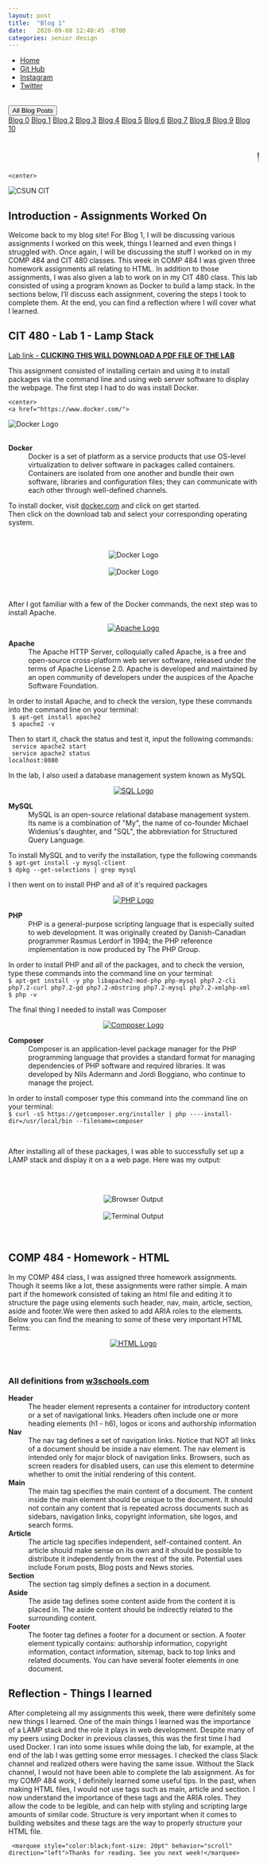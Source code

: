 ```yaml
---
layout: post
title:  "Blog 1"
date:   2020-09-08 12:40:45 -0700
categories: senior design
---
```


<html>



<style>
{% include custom.css %}
</style>

  <title>Blog 1</title>
<body>
<ul class="navbar">
 
  <li class="navbar"><a class="home" href="http://dec98524.github.io/">Home</a></li>
  <li class="navbar"><a href="https://github.com/dec98524/dec98524.github.io">Git Hub</a></li>
  <li class="navbar"><a href="https://www.instagram.com/im.davidcastaneda/">Instagram</a></li>
  <li class="navbar"><a href="https://twitter.com/refilldranks">Twitter</a></li>

</ul>
<br>
<div class="dropdown">
  <button class="dropbtn">All Blog Posts</button>
  <div class="dropdown-content">
    <a href="https://dec98524.github.io/senior/design/2020/08/27/blog-0.html">Blog 0</a>
    <a href="https://dec98524.github.io/senior/design/2020/09/08/blog1.html">Blog 1</a>
                <a href="https://dec98524.github.io/senior/design/2020/09/18/blog2.html">Blog 2</a>
            <a href="https://dec98524.github.io/senior/design/2020/09/25/blog3.html">Blog 3</a>
   <a href="https://dec98524.github.io/senior/design/2020/10/02/blog4.html">Blog 4</a>
          <a href="https://dec98524.github.io/senior/design/2020/10/09/blog5.html">Blog 5</a>
          <a href="https://dec98524.github.io/senior/design/2020/10/16/blog6.html">Blog 6</a>
         <a href="https://dec98524.github.io/senior/design/2020/10/23/blog7.html">Blog 7</a>
                        <a href="https://dec98524.github.io/senior/design/2020/10/30/blog8.html">Blog 8</a>
            <a href="https://dec98524.github.io/senior/design/2020/11/6/blog9.html">Blog 9</a>
      <a href="https://dec98524.github.io/senior/design/2020/11/13/blog10.html">Blog 10</a>



  </div>
</div><br>
<br>
<marquee style="color:black;font-size: 20pt" behavior="scroll" direction="left"><i>Welcome to my blog site!</i></marquee>

    <center>
<img src="https://www.csun.edu/ua/2017logos/Seal-CSUN-Horizontal-186.png" alt="CSUN CIT" align="middle">
</center>

<h2>Introduction - Assignments Worked On</h2>

<p>Welcome back to my blog site! For Blog 1, I will be discussing various assignments I worked on this week, things I learned and even things I struggled with. Once again, I will be discussing the stuff I worked on in my COMP 484 and CIT 480 classes. This week in COMP 484 I was given three homework assignments all relating to HTML. In addition to those assignments, I was also given a lab to work on in my CIT 480 class. This lab consisted of using a program known as Docker to build a lamp stack. In the sections below, I’ll discuss each assignment, covering the steps I took to complete them. At the end, you can find a reflection where I will cover what I learned.</p>

<h2>CIT 480 - Lab 1 - Lamp Stack</h2> 
<p><a href="https://canvas.csun.edu/courses/81618/files/10141705/download?wrap=1" style="text-decoration: underline">Lab link - <b>CLICKING THIS WILL DOWNLOAD A PDF FILE OF THE LAB</b></a><br> 
</p> 
      

<p>This assignment consisted of installing certain  and using it to install packages via the command line and using web server software to display the webpage. The first step I had to do was install Docker.</p>


    <center>
    <a href="https://www.docker.com/">
<img src="https://miro.medium.com/max/2404/1*JUOITpaBdlrMP9D__-K5Fw.png" alt="Docker Logo" align="middle">
</a>
</center>
<br> <br>

<dl>
  <dt><b>Docker</b></dt>
  <dd>Docker is a set of platform as a service products that use OS-level virtualization to deliver software in packages called containers. Containers are isolated from one another and bundle their own software, libraries and configuration files; they can communicate with each other through well-defined channels.</dd>
</dl>
<p>To install docker, visit <a href="https://www.docker.com/" style="text-decoration: underline">docker.com</a> and click on get started.<br>
    Then click on the download tab and select your corresponding operating system.</p>
 <br><br>
  <center>
<img src="https://i.imgur.com/wZxrVif.png" alt="Docker Logo" align="middle" width="auto" height="auto">
 <br><br>
<img src="https://i.imgur.com/g8fujvU.png" alt="Docker Logo" align="middle" width="auto" height="auto">
</center>
<br><br>
    
<p>After I got familiar with a few of the Docker commands, the next step was to install Apache.</p>
      <center>
      <a href="https://httpd.apache.org/">
      <img src="https://lh3.googleusercontent.com/FhcvMIodMAcv0JrG1jctJ2N8yNC9R8SR59FuVuK8im5EwSVfpqqOXsY1ml_uUfDxRBFTc20rJ9nU3ka5sOL-wv9HOXQgq6vpebxWr5BgUQXDtXAlfSPHq1ExfLaRE3sk3uL5XPso" alt="Apache Logo" align="middle">
    </a>      
</center>

  <dl>
  <dt><b>Apache</b></dt>
  <dd>The Apache HTTP Server, colloquially called Apache, is a free and open-source cross-platform web server software, released under the terms of Apache License 2.0. Apache is developed and maintained by an open community of developers under the auspices of the Apache Software Foundation.</dd>
</dl>

<p> In order to install Apache, and to check the version, type these commands into the command line on your terminal: 
     <br><code> $ apt-get install apache2 </code><br><code> $ apache2 -v</code><br></p>
<p>Then to start it, chack the status and test it, input the following commands:  <br><code> service apache2 start </code><br><code> service apache2 status</code><br><code>localhost:8080</code></p>     

<p>In the lab, I also used a database management system known as MySQL</p>
      <center>
     <a href="https://www.mysql.com/">
      <img src="https://d1.awsstatic.com/asset-repository/products/amazon-rds/1024px-MySQL.ff87215b43fd7292af172e2a5d9b844217262571.png" alt="SQL Logo" align="middle">
    </a>
</center>

  <dl>
  <dt><b>MySQL</b></dt>
  <dd>MySQL is an open-source relational database management system. Its name is a combination of "My", the name of co-founder Michael Widenius's daughter, and "SQL", the abbreviation for Structured Query Language.</dd>
</dl>
<p> To install MySQL and to verify the installation, type the following commands<br><code>$ apt-get install -y mysql-client</code><br><code>$ dpkg --get-selections | grep mysql</code><br></p>
     
<p>I then went on to install PHP and all of it's required packages</p>
      <center>
        <a href="https://www.php.net/">
      <img src="https://www.php.net/images/logos/new-php-logo.svg" alt="PHP Logo" align="middle">
    </a>
</center>

  <dl>
  <dt><b>PHP</b></dt>
  <dd>PHP is a general-purpose scripting language that is especially suited to web development. It was originally created by Danish-Canadian programmer Rasmus Lerdorf in 1994; the PHP reference implementation is now produced by The PHP Group.</dd>
</dl>
 <p> In order to install PHP and all of the packages, and to check the version, type these commands into the command line on your terminal: 
     <br><code>$ apt-get install -y php libapache2-mod-php php-mysql php7.2-cli php7.2-curl php7.2-gd php7.2-mbstring php7.2-mysql php7.2-xmlphp-xml</code><br><code>$ php -v</code><br></p>


<p>The final thing I needed to install was Composer</p>
      <center>
        <a href="https://getcomposer.org/">
      <img src="https://getcomposer.org/img/logo-composer-transparent.png" alt="Composer Logo" align="middle">
    </a>
</center>

  <dl>
  <dt><b>Composer</b></dt>
  <dd>Composer is an application-level package manager for the PHP programming language that provides a standard format for managing dependencies of PHP software and required libraries. It was developed by Nils Adermann and Jordi Boggiano, who continue to manage the project.</dd>
</dl>
 <p> In order to install composer type this command into the command line on your terminal: 
     <br><code>$ curl -sS https://getcomposer.org/installer | php ----install-dir=/usr/local/bin --filename=composer</code></p>
<br>
<p>After installing all of these packages, I was able to successfully set up a LAMP stack and display it on a a web page. Here was my output:</p>

<br><br>
  <center>
<img src="https://i.imgur.com/kDY0NCy.png" alt="Browser Output" align="middle" width="auto" height="auto">
 <br><br>
<img src="https://i.imgur.com/8VgOk7N.png" alt="Terminal Output" align="middle" width="auto" height="auto">
</center>
<br><br>


<h2>COMP 484 - Homework - HTML</h2> 

<p>In my COMP 484 class, I was assigned three homework assignments. Though it seems like a lot, these assignments were rather simple. A main part if the homework consisted of taking an html file and editing it to structure the page using elements such header, nav, main, article, section, aside and footer.We were then asked to add ARIA roles to the elements. Below you can find the meaning to some of these very important HTML Terms:</p>
 
  <center>
    <a href="https://www.w3schools.com/html/">
<img src="https://cdn.mos.cms.futurecdn.net/hFm4iWXhbw4c4rdcMH8tUD.jpg" alt="HTML Logo" align="middle">
</a>
</center>
<br> <br>
<h3>All definitions from <a href="https://www.w3schools.com">w3schools.com</a></h3>
<dl>
  <dt><b>Header</b></dt>
  <dd>The header element represents a container for introductory content or a set of navigational links. Headers often include one or more heading elements (h1 - h6), logos or icons and authorship information</dd>
  <dt><b>Nav</b></dt>
  <dd>The nav tag defines a set of navigation links. Notice that NOT all links of a document should be inside a nav element. The nav element is intended only for major block of navigation links. Browsers, such as screen readers for disabled users, can use this element to determine whether to omit the initial rendering of this content.</dd>
  <dt><b>Main</b></dt>
  <dd>The main tag specifies the main content of a document. The content inside the main element should be unique to the document. It should not contain any content that is repeated across documents such as sidebars, navigation links, copyright information, site logos, and search forms.</dd>
  <dt><b>Article</b></dt>
  <dd>The article tag specifies independent, self-contained content. An article should make sense on its own and it should be possible to distribute it independently from the rest of the site. Potential uses include Forum posts, Blog posts and News stories.

</dd>
  <dt><b>Section</b></dt>
  <dd>The section tag simply defines a section in a document.
</dd>
  <dt><b>Aside</b></dt>
  <dd>The aside tag defines some content aside from the content it is placed in. The aside content should be indirectly related to the surrounding content.</dd>
  <dt><b>Footer</b></dt>
  <dd>The footer tag defines a footer for a document or section. A footer element typically contains: authorship information, copyright information, contact information, sitemap, back to top links and related documents. You can have several footer elements in one document.</dd>
    
</dl>

<h2>Reflection - Things I learned</h2>
<p>After completeing all my assignments this week, there were definitely some new things I learned. One of the main things I learned was the importance of a LAMP stack and the role it plays in web development. Despite many of my peers using Docker in previous classes, this was the first time I had used Docker. I ran into some issues while doing the lab, for example, at the end of the lab I was getting some error messages. I checked the class Slack channel and realized others were having the same issue. Without the Slack channel, I would not have been able to complete the lab assignment. As for my COMP 484 work, I definitely learned some useful tips. In the past, when making HTML files, I would not use tags such as main, article and section. I now understand the importance of these tags and the ARIA roles. They allow the code to be legible, and can help with styling and scripting large amounts of similar code. Structure is very important when it comes to building websites and these tags are the way to properly structure your HTML file.</p>
 
 
     <marquee style="color:black;font-size: 20pt" behavior="scroll" direction="left">Thanks for reading. See you next week!</marquee>
</body>
</html>


